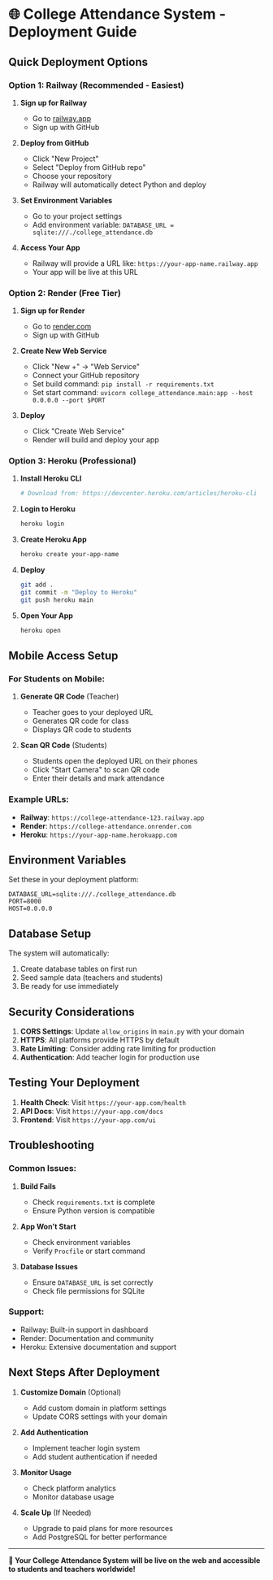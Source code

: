 # 🌐 College Attendance System - Deployment Guide

## **Quick Deployment Options**

### **Option 1: Railway (Recommended - Easiest)**

1. **Sign up for Railway**
   - Go to [railway.app](https://railway.app)
   - Sign up with GitHub

2. **Deploy from GitHub**
   - Click "New Project"
   - Select "Deploy from GitHub repo"
   - Choose your repository
   - Railway will automatically detect Python and deploy

3. **Set Environment Variables**
   - Go to your project settings
   - Add environment variable: `DATABASE_URL = sqlite:///./college_attendance.db`

4. **Access Your App**
   - Railway will provide a URL like: `https://your-app-name.railway.app`
   - Your app will be live at this URL

### **Option 2: Render (Free Tier)**

1. **Sign up for Render**
   - Go to [render.com](https://render.com)
   - Sign up with GitHub

2. **Create New Web Service**
   - Click "New +" → "Web Service"
   - Connect your GitHub repository
   - Set build command: `pip install -r requirements.txt`
   - Set start command: `uvicorn college_attendance.main:app --host 0.0.0.0 --port $PORT`

3. **Deploy**
   - Click "Create Web Service"
   - Render will build and deploy your app

### **Option 3: Heroku (Professional)**

1. **Install Heroku CLI**
   ```bash
   # Download from: https://devcenter.heroku.com/articles/heroku-cli
   ```

2. **Login to Heroku**
   ```bash
   heroku login
   ```

3. **Create Heroku App**
   ```bash
   heroku create your-app-name
   ```

4. **Deploy**
   ```bash
   git add .
   git commit -m "Deploy to Heroku"
   git push heroku main
   ```

5. **Open Your App**
   ```bash
   heroku open
   ```

## **Mobile Access Setup**

### **For Students on Mobile:**

1. **Generate QR Code** (Teacher)
   - Teacher goes to your deployed URL
   - Generates QR code for class
   - Displays QR code to students

2. **Scan QR Code** (Students)
   - Students open the deployed URL on their phones
   - Click "Start Camera" to scan QR code
   - Enter their details and mark attendance

### **Example URLs:**
- **Railway**: `https://college-attendance-123.railway.app`
- **Render**: `https://college-attendance.onrender.com`
- **Heroku**: `https://your-app-name.herokuapp.com`

## **Environment Variables**

Set these in your deployment platform:

```env
DATABASE_URL=sqlite:///./college_attendance.db
PORT=8000
HOST=0.0.0.0
```

## **Database Setup**

The system will automatically:
1. Create database tables on first run
2. Seed sample data (teachers and students)
3. Be ready for use immediately

## **Security Considerations**

1. **CORS Settings**: Update `allow_origins` in `main.py` with your domain
2. **HTTPS**: All platforms provide HTTPS by default
3. **Rate Limiting**: Consider adding rate limiting for production
4. **Authentication**: Add teacher login for production use

## **Testing Your Deployment**

1. **Health Check**: Visit `https://your-app.com/health`
2. **API Docs**: Visit `https://your-app.com/docs`
3. **Frontend**: Visit `https://your-app.com/ui`

## **Troubleshooting**

### **Common Issues:**

1. **Build Fails**
   - Check `requirements.txt` is complete
   - Ensure Python version is compatible

2. **App Won't Start**
   - Check environment variables
   - Verify `Procfile` or start command

3. **Database Issues**
   - Ensure `DATABASE_URL` is set correctly
   - Check file permissions for SQLite

### **Support:**
- Railway: Built-in support in dashboard
- Render: Documentation and community
- Heroku: Extensive documentation and support

## **Next Steps After Deployment**

1. **Customize Domain** (Optional)
   - Add custom domain in platform settings
   - Update CORS settings with your domain

2. **Add Authentication**
   - Implement teacher login system
   - Add student authentication if needed

3. **Monitor Usage**
   - Check platform analytics
   - Monitor database usage

4. **Scale Up** (If Needed)
   - Upgrade to paid plans for more resources
   - Add PostgreSQL for better performance

---

**🎉 Your College Attendance System will be live on the web and accessible to students and teachers worldwide!** 